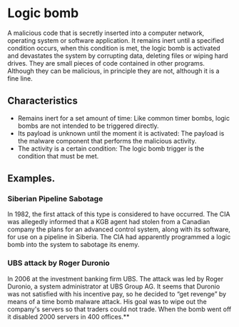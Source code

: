 # Logic bomb

A malicious code that is secretly inserted into a computer network, operating system or software application. It remains inert until a specified condition occurs, when this condition is met, the logic bomb is activated and devastates the system by corrupting data, deleting files or wiping hard drives. They are small pieces of code contained in other programs. Although they can be malicious, in principle they are not, although it is a fine line.

## Characteristics
- Remains inert for a set amount of time: Like common timer bombs, logic bombs are not intended to be triggered directly.
- Its payload is unknown until the moment it is activated: The payload is the malware component that performs the malicious activity.
- The activity is a certain condition: The logic bomb trigger is the condition that must be met.

## Examples.

### Siberian Pipeline Sabotage
In 1982, the first attack of this type is considered to have occurred. The CIA was allegedly informed that a KGB agent had stolen from a Canadian company the plans for an advanced control system, along with its software, for use on a pipeline in Siberia. The CIA had apparently programmed a logic bomb into the system to sabotage its enemy.

### UBS attack by Roger Duronio
In 2006 at the investment banking firm UBS. The attack was led by Roger Duronio, a system administrator at UBS Group AG. It seems that Duronio was not satisfied with his incentive pay, so he decided to “get revenge” by means of a time bomb malware attack. His goal was to wipe out the company's servers so that traders could not trade. When the bomb went off it disabled 2000 servers in 400 offices.**